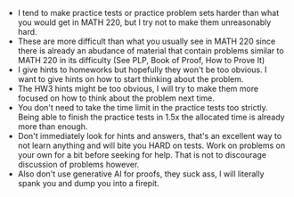 - I tend to make practice tests or practice problem sets harder than what you would get in MATH 220, but I try not to make them unreasonably hard.
- These are more difficult than what you usually see in MATH 220 since there is already an abudance of material that contain problems similar to MATH 220 in its difficulty (See PLP, Book of Proof, How to Prove It)
- I give hints to homeworks but hopefully they won't be too obvious. I want to give hints on how to start thinking about the problem.
- The HW3 hints might be too obvious, I will try to make them more focused on how to think about the problem next time.
- You don't need to take the time limit in the practice tests too strictly. Being able to finish the practice tests in 1.5x the allocated time is already more than enough.
- Don't immediately look for hints and answers, that's an excellent way to not learn anything and will bite you HARD on tests. Work on problems on your own for a bit before seeking for help. That is not to discourage discussion of problems however.
- Also don't use generative AI for proofs, they suck ass, I will literally spank you and dump you into a firepit.
